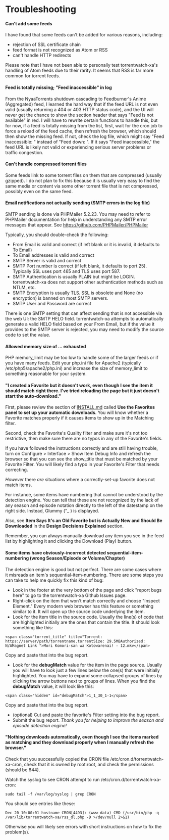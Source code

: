 Troubleshooting
===============

#### Can't add some feeds

I have found that some feeds can't be added for various reasons, including:

- rejection of SSL certificate chain
- feed format is not recognized as Atom or RSS
- can't handle HTTP redirects

Please note that I have not been able to personally test torrentwatch-xa's handling of Atom feeds due to their rarity. It seems that RSS is far more common for torrent feeds.

#### Feed is totally missing; "Feed inaccessible" in log

From the NyaaTorrents shutdown cascading to Feedburner's Anime (Aggregated) feed, I learned the hard way that if the feed URL is not even valid (usually returning a 404 or 403 HTTP status code), and the UI will never get the chance to show the section header that says "Feed is not available" in red. I will have to rewrite certain functions to handle this, but for now, if a feed is totally missing from the list, first, wait for the cron job to force a reload of the feed cache, then refresh the browser, which should then show the missing feed. If not, check the log file, which might say "Feed inaccessible: " instead of "Feed down: ". If it says "Feed inaccessible," the feed URL is likely not valid or experiencing serious server problems or traffic congestion.

#### Can't handle compressed torrent files

Some feeds link to some torrent files on them that are compressed (usually gzipped). I do not plan to fix this because it is usually very easy to find the same media or content via some other torrent file that is not compressed, possibly even on the same feed.

#### Email notifications not actually sending (SMTP errors in the log file)

SMTP sending is done via PHPMailer 5.2.23. You may need to refer to PHPMailer documentation for help in understanding any SMTP error messages that appear. See https://github.com/PHPMailer/PHPMailer

Typically, you should double-check the following:

- From Email is valid and correct (if left blank or it is invalid, it defaults to To Email)
- To Email addresses is valid and correct
- SMTP Server is valid and correct
- SMTP Port number is correct (if left blank, it defaults to port 25). Typically SSL uses port 465 and TLS uses port 587.
- SMTP Authentication is usually PLAIN but might be LOGIN. torrentwatch-xa does not support other authentication methods such as NTLM, etc.
- SMTP Encryption is usually TLS. SSL is obsolete and None (no encryption) is banned on most SMTP servers.
- SMTP User and Password are correct

There is one SMTP setting that can affect sending that is not accessible via the web UI: the SMTP HELO field. torrentwatch-xa attempts to automatically generate a valid HELO field based on your From Email, but if the value it provides to the SMTP server is rejected, you may need to modify the source code to set the value.

#### Allowed memory size of ... exhausted

PHP memory_limit may be too low to handle some of the larger feeds or if you have many feeds. Edit your php.ini file for Apache2 (typically /etc/php5/apache2/php.ini) and increase the size of memory_limit to something reasonable for your system.


#### "I created a Favorite but it doesn't work, even though I see the item it should match right there. I've tried reloading the page but it just doesn't start the auto-download."

First, please review the section of [INSTALL.md](INSTALL.md) called **Use the Favorites panel to set up your automatic downloads**. You will know whether a Favorite matches properly if it causes items to show up in the Matching filter.

Second, check the Favorite's Quality filter and make sure it's not too restrictive, then make sure there are no typos in any of the Favorite's fields.

If you have followed the instructions correctly and are still having trouble, turn on Configure > Interface > Show Item Debug Info and refresh the browser so that you can see the show_title that must be matched by your Favorite Filter. You will likely find a typo in your Favorite's Filter that needs correcting.

_However_ there _are_ situations where a correctly-set-up favorite does not match items.

For instance, some items have numbering that cannot be understood by the detection engine. You can tell that these are not recognized by the lack of any season and episode notation directly to the left of the datestamp on the right side. Instead, Glummy ("_ ) is displayed.

Also, see **Item Says It's an Old Favorite but is Actually New and Should Be Downloaded** in the **Design Decisions Explained** section.

Remember, you can always manually download any item you see in the feed list by highlighting it and clicking the Download (Play) button.

#### Some items have obviously-incorrect detected sequential-item-numbering (wrong Season/Episode or Volume/Chapter)

The detection engine is good but not perfect. There are some cases where it misreads an item's sequential-item-numbering. There are some steps you can take to help me quickly fix this kind of bug:

- Look in the footer at the very bottom of the page and click "report bugs here" to go to the torrentwatch-xa Github Issues page.
- Right-click on the item that won't match correctly and choose "Inspect Element." Every modern web browser has this feature or something similar to it. It will open up the source code underlying the item.
- Look for the item title in the source code. Usually the line(s) of code that are highlighted initially are the ones that contain the title. It should look something like this:

`<span class="torrent_title" title="Torrent: https://server/path/torrentname.torrentSize: 29.5MBAuthorized: N/AMagnet Link ">Mori Komori-san wa Kotowarenai! - 12.­mkv</span>`

Copy and paste that into the bug report.

- Look for the **debugMatch** value for the item in the page source. Usually you will have to look just a few lines below the one(s) that were initially highlighted. You may have to expand some collapsed groups of lines by clicking the arrow buttons next to groups of lines. When you find the **debugMatch** value, it will look like this:

`<span class="hidden" id="debugMatch">1_1_30_1-1</span>`

Copy and paste that into the bug report.
- (optional) Cut and paste the favorite's Filter setting into the bug report.
- Submit the bug report. _Thank you for helping to improve the season and episode detection engine!_

#### "Nothing downloads automatically, even though I see the items marked as matching and they download properly when I manually refresh the browser."

Check that you successfully copied the CRON file /etc/cron.d/torrentwatch-xa-cron, check that it is owned by root:root, and check the permissions (should be 644). 

Watch the syslog to see CRON attempt to run /etc/cron.d/torrentwatch-xa-cron:

`sudo tail -f /var/log/syslog | grep CRON`

You should see entries like these:

`Dec 20 10:00:01 hostname CRON[4493]: (www-data) CMD (/usr/bin/php -q /var/lib/torrentwatch-xa/rss_dl.php -D >/dev/null 2>&1)`

Otherwise you will likely see errors with short instructions on how to fix the problem(s).